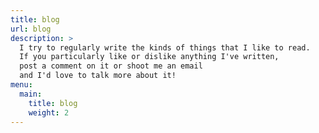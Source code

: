 ```yaml
---
title: blog
url: blog
description: >
  I try to regularly write the kinds of things that I like to read.
  If you particularly like or dislike anything I've written,
  post a comment on it or shoot me an email
  and I'd love to talk more about it!
menu:
  main:
    title: blog
    weight: 2
---
```

